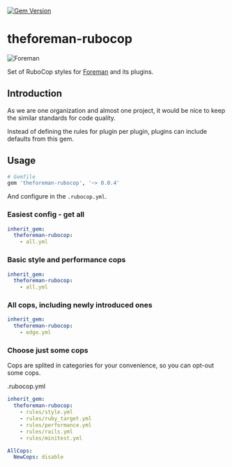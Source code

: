 [![Gem Version](https://badge.fury.io/rb/theforeman-rubocop.svg)](https://badge.fury.io/rb/theforeman-rubocop)

# theforeman-rubocop

![Foreman](https://raw.githubusercontent.com/theforeman/foreman-graphics/master/logo/foreman_medium.png)

Set of RuboCop styles for [Foreman](https://theforeman.org) and its plugins.

## Introduction

As we are one organization and almost one project, it would be nice to keep the similar standards for code quality.

Instead of defining the rules for plugin per plugin, plugins can include defaults from this gem.

## Usage

```ruby
# Gemfile
gem 'theforeman-rubocop', '~> 0.0.4'
```

And configure in the `.rubocop.yml`.

### Easiest config - get all

```yaml
inherit_gem:
  theforeman-rubocop:
    - all.yml
```

### Basic style and performance cops
```yaml
inherit_gem:
  theforeman-rubocop:
    - all.yml
```

### All cops, including newly introduced ones
```yaml
inherit_gem:
  theforeman-rubocop:
    - edge.yml
```

### Choose just some cops

Cops are splited in categories for your convenience, so you can opt-out some cops.

 .rubocop.yml
```yaml
inherit_gem:
  theforeman-rubocop:
    - rules/style.yml
    - rules/ruby_target.yml
    - rules/performance.yml
    - rules/rails.yml
    - rules/minitest.yml

AllCops:
  NewCops: disable
```
